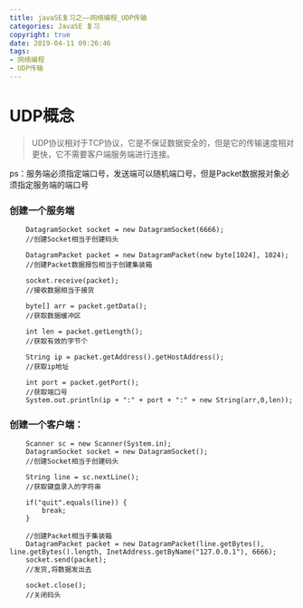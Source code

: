 ```yaml
---
title: javaSE复习之——网络编程_UDP传输
categories: JavaSE 复习
copyright: true
date: 2019-04-11 09:26:46
tags:
- 网络编程
- UDP传输
---
```

# UDP概念
> UDP协议相对于TCP协议，它是不保证数据安全的，但是它的传输速度相对更快，它不需要客户端服务端进行连接。

ps：服务端必须指定端口号，发送端可以随机端口号，但是Packet数据报对象必须指定服务端的端口号

<!--more-->

### 创建一个服务端
```
	DatagramSocket socket = new DatagramSocket(6666);
	//创建Socket相当于创建码头

	DatagramPacket packet = new DatagramPacket(new byte[1024], 1024);
	//创建Packet数据报包相当于创建集装箱

	socket.receive(packet);
	//接收数据相当于接货

	byte[] arr = packet.getData();
	//获取数据缓冲区

	int len = packet.getLength();
	//获取有效的字节个

	String ip = packet.getAddress().getHostAddress();
	//获取ip地址

	int port = packet.getPort();
	//获取端口号
	System.out.println(ip + ":" + port + ":" + new String(arr,0,len));
```



### 创建一个客户端：
```
	Scanner sc = new Scanner(System.in);
	DatagramSocket socket = new DatagramSocket();
	//创建Socket相当于创建码头

	String line = sc.nextLine();
	//获取键盘录入的字符串

	if("quit".equals(line)) {
		break;
	}

	//创建Packet相当于集装箱
	DatagramPacket packet = new DatagramPacket(line.getBytes(), line.getBytes().length, InetAddress.getByName("127.0.0.1"), 6666);
	socket.send(packet);
	//发货,将数据发出去

	socket.close();
	//关闭码头
```